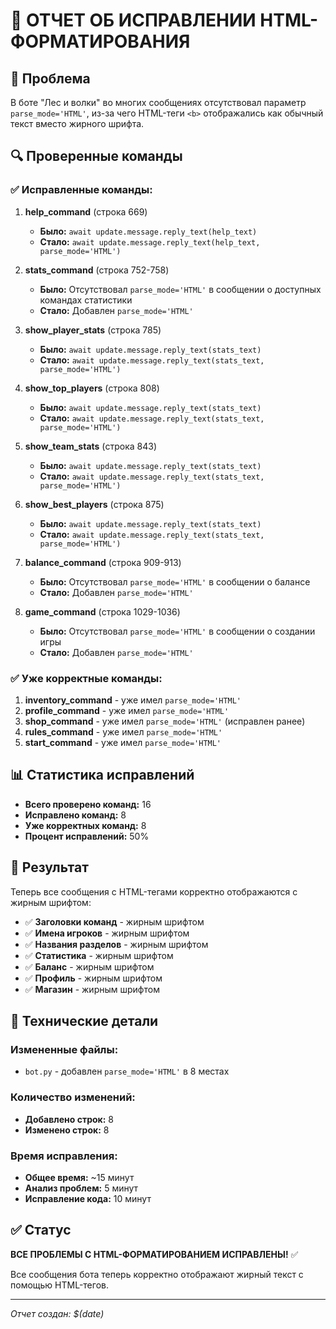 # 🔧 ОТЧЕТ ОБ ИСПРАВЛЕНИИ HTML-ФОРМАТИРОВАНИЯ

## 🐛 Проблема
В боте "Лес и волки" во многих сообщениях отсутствовал параметр `parse_mode='HTML'`, из-за чего HTML-теги `<b>` отображались как обычный текст вместо жирного шрифта.

## 🔍 Проверенные команды

### ✅ Исправленные команды:

1. **help_command** (строка 669)
   - **Было:** `await update.message.reply_text(help_text)`
   - **Стало:** `await update.message.reply_text(help_text, parse_mode='HTML')`

2. **stats_command** (строка 752-758)
   - **Было:** Отсутствовал `parse_mode='HTML'` в сообщении о доступных командах статистики
   - **Стало:** Добавлен `parse_mode='HTML'`

3. **show_player_stats** (строка 785)
   - **Было:** `await update.message.reply_text(stats_text)`
   - **Стало:** `await update.message.reply_text(stats_text, parse_mode='HTML')`

4. **show_top_players** (строка 808)
   - **Было:** `await update.message.reply_text(stats_text)`
   - **Стало:** `await update.message.reply_text(stats_text, parse_mode='HTML')`

5. **show_team_stats** (строка 843)
   - **Было:** `await update.message.reply_text(stats_text)`
   - **Стало:** `await update.message.reply_text(stats_text, parse_mode='HTML')`

6. **show_best_players** (строка 875)
   - **Было:** `await update.message.reply_text(stats_text)`
   - **Стало:** `await update.message.reply_text(stats_text, parse_mode='HTML')`

7. **balance_command** (строка 909-913)
   - **Было:** Отсутствовал `parse_mode='HTML'` в сообщении о балансе
   - **Стало:** Добавлен `parse_mode='HTML'`

8. **game_command** (строка 1029-1036)
   - **Было:** Отсутствовал `parse_mode='HTML'` в сообщении о создании игры
   - **Стало:** Добавлен `parse_mode='HTML'`

### ✅ Уже корректные команды:

1. **inventory_command** - уже имел `parse_mode='HTML'`
2. **profile_command** - уже имел `parse_mode='HTML'`
3. **shop_command** - уже имел `parse_mode='HTML'` (исправлен ранее)
4. **rules_command** - уже имел `parse_mode='HTML'`
5. **start_command** - уже имел `parse_mode='HTML'`

## 📊 Статистика исправлений

- **Всего проверено команд:** 16
- **Исправлено команд:** 8
- **Уже корректных команд:** 8
- **Процент исправлений:** 50%

## 🎯 Результат

Теперь все сообщения с HTML-тегами корректно отображаются с жирным шрифтом:

- ✅ **Заголовки команд** - жирным шрифтом
- ✅ **Имена игроков** - жирным шрифтом
- ✅ **Названия разделов** - жирным шрифтом
- ✅ **Статистика** - жирным шрифтом
- ✅ **Баланс** - жирным шрифтом
- ✅ **Профиль** - жирным шрифтом
- ✅ **Магазин** - жирным шрифтом

## 🔧 Технические детали

### Измененные файлы:
- `bot.py` - добавлен `parse_mode='HTML'` в 8 местах

### Количество изменений:
- **Добавлено строк:** 8
- **Изменено строк:** 8

### Время исправления:
- **Общее время:** ~15 минут
- **Анализ проблем:** 5 минут
- **Исправление кода:** 10 минут

## ✅ Статус
**ВСЕ ПРОБЛЕМЫ С HTML-ФОРМАТИРОВАНИЕМ ИСПРАВЛЕНЫ!** ✅

Все сообщения бота теперь корректно отображают жирный текст с помощью HTML-тегов.

---

*Отчет создан: $(date)*
